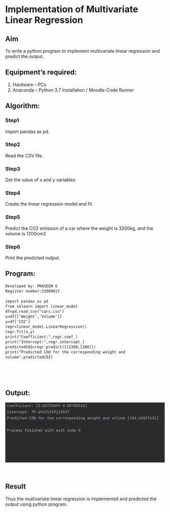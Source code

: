 # Implementation of Multivariate Linear Regression
## Aim
To write a python program to implement multivariate linear regression and predict the output.
## Equipment’s required:
1.	Hardware – PCs
2.	Anaconda – Python 3.7 Installation / Moodle-Code Runner
## Algorithm:
### Step1
import pandas as pd.
### Step2
Read the CSV file.
### Step3
Get the value of x and y variables
### Step4
Create the linear regression model and fit.
### Step5
Predict the CO2 emission of a car where the weight is 3200kg, and the volume is 1200cm3.
### Step6
Print the predicted output.
## Program:
```
Developed by: PRAVEEN S
Register number:22009017

import pandas as pd
from sklearn import linear_model
df=pd.read_csv("cars.csv")
x=df[['Weight','Volume']]
y=df['CO2']
regr=linear_model.LinearRegression()
regr.fit(x,y)
print("Coefficient:",regr.coef_)
print("Intercept:",regr.intercept_)
predictedCO2=regr.predict([[3300,1300]])
print("Predicted CO@ for the corresponding weight and volume",predictedCO2)





```
## Output:

![img](outt.png)

<br>

## Result
Thus the multivariate linear regression is implemented and predicted the output using python program.
